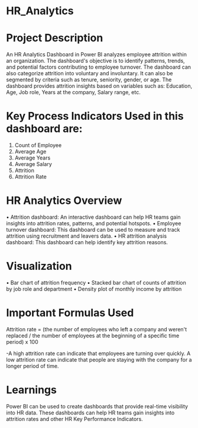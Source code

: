 # HR_Analytics

# Project Description
An HR Analytics Dashboard in Power BI analyzes employee attrition within an organization. The dashboard's objective is to identify patterns, trends, and potential factors contributing to employee turnover. The dashboard can also categorize attrition into voluntary and involuntary. It can also be segmented by criteria such as tenure, seniority, gender, or age. The dashboard provides attrition insights based on variables such as: Education, Age, Job role, Years at the company, Salary range, etc. 

# Key Process Indicators Used in this dashboard are:


1.	Count of Employee
2.	Average Age
3.	Average Years
4.	Average Salary
5.	Attrition
6.	Attrition Rate


# HR Analytics Overview 

•	Attrition dashboard: An interactive dashboard can help HR teams gain insights into attrition rates, patterns, and potential hotspots.
•	Employee turnover dashboard: This dashboard can be used to measure and track attrition using recruitment and leavers data.
•	HR attrition analysis dashboard: This dashboard can help identify key attrition reasons.

# Visualization

•	Bar chart of attrition frequency
•	Stacked bar chart of counts of attrition by job role and department
•	Density plot of monthly income by attrition
 
# Important Formulas Used

Attrition rate = (the number of employees who left a company and weren't replaced / the number of employees at the beginning of a specific time period) x 100 

-A high attrition rate can indicate that employees are turning over quickly. A low attrition rate can indicate that people are staying with the company for a longer period of time. 


# Learnings

Power BI can be used to create dashboards that provide real-time visibility into HR data. These dashboards can help HR teams gain insights into attrition rates and other HR Key Performance Indicators.
